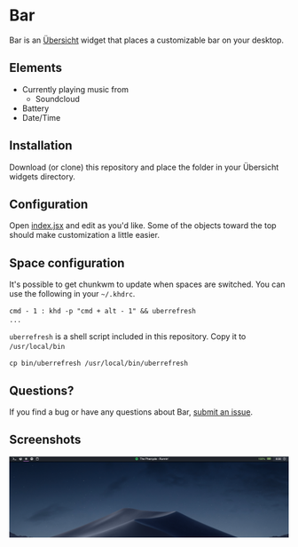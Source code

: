 
# Bar

Bar is an  [Übersicht](https://github.com/felixhageloh/uebersicht) widget
that places a customizable bar on your desktop.


## Elements

- Currently playing music from
  - Soundcloud
- Battery
- Date/Time


## Installation

Download (or clone) this repository and place the folder in your Übersicht widgets directory.


## Configuration

Open [index.jsx](https://github.com/callahanrts/bar/blob/master/index.coffee)
and edit as you'd like. Some of the objects toward the top should make
customization a little easier.

## Space configuration
It's possible to get chunkwm to update when spaces are switched. You can
use the following in your `~/.khdrc`.
```
cmd - 1 : khd -p "cmd + alt - 1" && uberrefresh
...
```
`uberrefresh` is a shell script included in this repository. Copy it to
`/usr/local/bin`
```
cp bin/uberrefresh /usr/local/bin/uberrefresh
```

## Questions?

If you find a bug or have any questions about Bar, [submit an issue](https://github.com/callahanrts/bar/issues/new).


## Screenshots
![Spotify](./screenshots/1.png)

